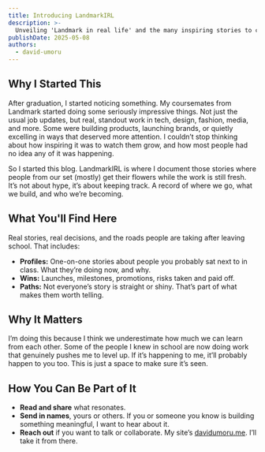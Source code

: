 ```yaml
---
title: Introducing LandmarkIRL
description: >-
  Unveiling 'Landmark in real life' and the many inspiring stories to come.
publishDate: 2025-05-08
authors:
  - david-umoru
---
```


## Why I Started This

After graduation, I started noticing something. My coursemates from Landmark started doing some seriously impressive things. Not just the usual job updates, but real, standout work in tech, design, fashion, media, and more. Some were building products, launching brands, or quietly excelling in ways that deserved more attention. I couldn’t stop thinking about how inspiring it was to watch them grow, and how most people had no idea any of it was happening.

So I started this blog. LandmarkIRL is where I document those stories where people from our set (mostly) get their flowers while the work is still fresh. It’s not about hype, it’s about keeping track. A record of where we go, what we build, and who we’re becoming.

## What You'll Find Here

Real stories, real decisions, and the roads people are taking after leaving school. That includes:

* **Profiles:** One-on-one stories about people you probably sat next to in class. What they’re doing now, and why.
* **Wins:** Launches, milestones, promotions, risks taken and paid off.
* **Paths:** Not everyone’s story is straight or shiny. That’s part of what makes them worth telling.

## Why It Matters

I’m doing this because I think we underestimate how much we can learn from each other. Some of the people I knew in school are now doing work that genuinely pushes me to level up. If it’s happening to me, it’ll probably happen to you too. This is just a space to make sure it’s seen.

## How You Can Be Part of It

* **Read and share** what resonates.
* **Send in names**, yours or others. If you or someone you know is building something meaningful, I want to hear about it.
* **Reach out** if you want to talk or collaborate. My site’s [davidumoru.me](https://davidumoru.me). I’ll take it from there.
